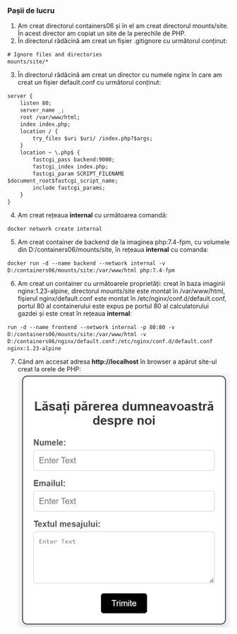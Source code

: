 ### Pașii de lucru
1) Am creat directorul containers06 și în el am creat directorul mounts/site. În acest director am copiat un site de la perechile de PHP.
1) În directorul rădăcină am creat un fișier .gitignore cu următorul conținut:
```
# Ignore files and directories
mounts/site/*
```
3) În directorul rădăcină am creat un director cu numele nginx în care am creat un fișier default.conf cu următorul conținut:
```
server {
    listen 80;
    server_name _;
    root /var/www/html;
    index index.php;
    location / {
        try_files $uri $uri/ /index.php?$args;
    }
    location ~ \.php$ {
        fastcgi_pass backend:9000;
        fastcgi_index index.php;
        fastcgi_param SCRIPT_FILENAME $document_root$fastcgi_script_name;
        include fastcgi_params;
    }
}
```
4) Am creat rețeaua **internal** cu următoarea comandă:
```
docker network create internal
```
5) Am creat container de backend de la imaginea php:7.4-fpm, cu volumele din D:/containers06/mounts/site, în rețeaua **internal** cu comanda:
```
docker run -d --name backend --network internal -v D:/containers06/mounts/site:/var/www/html php:7.4-fpm
```
6) Am creat un container cu următoarele proprietăți: creat în baza imaginii nginx:1.23-alpine, directorul mounts/site este montat în /var/www/html, fișierul nginx/default.conf este montat în /etc/nginx/conf.d/default.conf, portul 80 al containerului este expus pe portul 80 al calculatorului gazdei și este creat în rețeaua **internal**:
```
run -d --name frontend --network internal -p 80:80 -v D:/containers06/mounts/site:/var/www/html -v D:/containers06/nginx/default.conf:/etc/nginx/conf.d/default.conf nginx:1.23-alpine
```
7) Când am accesat adresa **http://localhost** în browser a apărut site-ul creat la orele de PHP:
![image](./image/Screenshot%202025-04-06%20113046.png)
